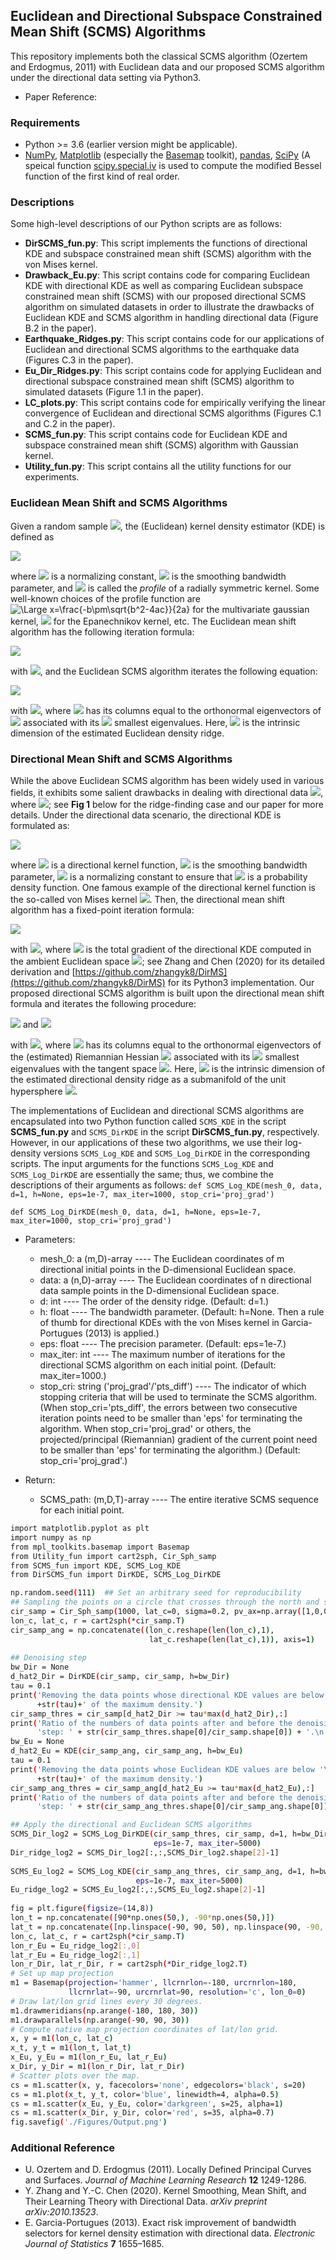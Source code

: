 ## Euclidean and Directional Subspace Constrained Mean Shift (SCMS) Algorithms
This repository implements both the classical SCMS algorithm (Ozertem and Erdogmus, 2011) with Euclidean data and our proposed SCMS algorithm under the directional data setting via Python3.

- Paper Reference: 

### Requirements

- Python >= 3.6 (earlier version might be applicable).
- [NumPy](http://www.numpy.org/), [Matplotlib](https://matplotlib.org/) (especially the [Basemap](https://matplotlib.org/basemap/) toolkit), [pandas](https://pandas.pydata.org/), [SciPy](https://www.scipy.org/) (A speical function [scipy.special.iv](https://docs.scipy.org/doc/scipy/reference/generated/scipy.special.iv.html#scipy.special.iv) is used to compute the modified Bessel function of the first kind of real order.

### Descriptions

Some high-level descriptions of our Python scripts are as follows:

- **DirSCMS_fun.py**: This script implements the functions of directional KDE and subspace constrained mean shift (SCMS) algorithm with the von Mises kernel.
- **Drawback_Eu.py**: This script contains code for comparing Euclidean KDE with directional KDE as well as comparing Euclidean subspace constrained mean shift (SCMS) with our proposed directional SCMS algorithm on simulated datasets in order to illustrate the drawbacks of Euclidean KDE and SCMS algorithm in handling directional data (Figure B.2 in the paper).
- **Earthquake_Ridges.py**: This script contains code for our applications of Euclidean and directional SCMS algorithms to the earthquake data (Figures C.3 in the paper).
- **Eu_Dir_Ridges.py**: This script contains code for applying Euclidean and directional subspace constrained mean shift (SCMS) algorithm to simulated datasets (Figure 1.1 in the paper).
- **LC_plots.py**: This script contains code for empirically verifying the linear convergence of Euclidean and directional SCMS algorithms (Figures C.1 and C.2 in the paper).
- **SCMS_fun.py**: This script contains code for Euclidean KDE and subspace constrained mean shift (SCMS) algorithm with Gaussian kernel.
- **Utility_fun.py**: This script contains all the utility functions for our experiments.

### Euclidean Mean Shift and SCMS Algorithms

Given a random sample <img src="https://latex.codecogs.com/svg.latex?\large&space;\left\{\mathbf{X}_1,...,\mathbf{X}_n\right\}\subset\mathbb{R}^D" />, the (Euclidean) kernel density estimator (KDE) is defined as

<img src="https://latex.codecogs.com/svg.latex?\Large&space;\widehat{p}_n(\mathbf{x})=\frac{c_{k,D}}{nh^D}\sum_{i=1}^nk\left(\left|\left|\frac{\mathbf{x}-\mathbf{X}_i}{h}\right|\right|_2^2\right)," />

where 
<img src="https://latex.codecogs.com/svg.latex?\large&space;c_{K,D}" /> is a normalizing constant, <img src="https://latex.codecogs.com/svg.latex?\large&space;h" /> is the smoothing bandwidth parameter, and <img src="https://latex.codecogs.com/svg.latex?\large&space;k:[0,\infty)\to[0,\infty)" /> is called the _profile_ of a radially symmetric kernel. Some well-known choices of the profile function are <img src="https://latex.codecogs.com/svg.latex?\large&space;k(x)=\exp(-x/2)" title="\Large x=\frac{-b\pm\sqrt{b^2-4ac}}{2a}" /> for the multivariate gaussian kernel, <img src="https://latex.codecogs.com/svg.latex?\large&space;k(x)=(1-x)\cdot\mathbf{1}_{[0,1]}(x)" /> for the Epanechnikov kernel, etc. The Euclidean mean shift algorithm has the following iteration formula:

<img src="https://latex.codecogs.com/svg.latex?\Large&space;\widehat{\mathbf{x}}^{(t+1)}\gets\frac{\sum_{i=1}^n\mathbf{X}_{i}k'\left(\left|\left|\frac{\widehat{\mathbf{x}}^{(t)}-\mathbf{X}_i}{h}\right|\right|_2^2\right)}{\sum_{i=1}^nk'\left(\left|\left|\frac{\widehat{\mathbf{x}}^{(t)}-\mathbf{X}_i}{h}\right|\right|_2^2\right)}" />

with <img src="https://latex.codecogs.com/svg.latex?\large&space;t=0,1,..." />, and the Euclidean SCMS algorithm iterates the following equation:

<img src="https://latex.codecogs.com/svg.latex?\large&space;\widehat{\mathbf{x}}^{(t+1)}\gets\widehat{\mathbf{x}}^{(t)}+\widehat{V}_d(\widehat{\mathbf{x}}^{(t)})\widehat{V}_d(\widehat{\mathbf{x}}^{(t)})^T\left[\frac{\sum_{i=1}^n\mathbf{X}_{i}k'\left(\left|\left|\frac{\widehat{\mathbf{x}}^{(t)}-\mathbf{X}_i}{h}\right|\right|_2^2\right)}{\sum_{i=1}^nk'\left(\left|\left|\frac{\widehat{\mathbf{x}}^{(t)}-\mathbf{X}_i}{h}\right|\right|_2^2\right)}-\widehat{\mathbf{x}}^{(t)}\right]" />

with <img src="https://latex.codecogs.com/svg.latex?\large&space;t=0,1,..." />, where <img src="https://latex.codecogs.com/svg.latex?\large&space;\widehat{V}_d(\mathbf{x})=[\widehat{\mathbf{v}}_{d+1}(\mathbf{x}),...,\widehat{\mathbf{v}}_D(\mathbf{x})]" /> has its columns equal to the orthonormal eigenvectors of <img src="https://latex.codecogs.com/svg.latex?\large&space;\nabla\nabla\widehat{p}_n(\mathbf{x})" /> associated with its <img src="https://latex.codecogs.com/svg.latex?\large&space;D-d" /> smallest eigenvalues. Here, <img src="https://latex.codecogs.com/svg.latex?\large&space;d" /> is the intrinsic dimension of the estimated Euclidean density ridge.

### Directional Mean Shift and SCMS Algorithms

While the above Euclidean SCMS algorithm has been widely used in various fields, it exhibits some salient drawbacks in dealing with directional data <img src="https://latex.codecogs.com/svg.latex?\large&space;\left\{\mathbf{X}_1,...,\mathbf{X}_n\right\}\subset\Omega_q" />, where <img src="https://latex.codecogs.com/svg.latex?\large&space;\Omega_q=\left\{\mathbf{x}\in\mathbb{R}^{q+1}:||\mathbf{x}||_2=1\right\}\subset\mathbb{R}^{q+1}" />; see **Fig 1** below for the ridge-finding case and our paper for more details. Under the directional data scenario, the directional KDE is formulated as:

<img src="https://latex.codecogs.com/svg.latex?\Large&space;\widehat{f}_h(\mathbf{x})=\frac{c_{h,q}(L)}{n}\sum_{i=1}^nL\left(\frac{1-\mathbf{x}^T\mathbf{X}_i}{h^2}\right)," />

where <img src="https://latex.codecogs.com/svg.latex?\large&space;L" /> is a directional kernel function, <img src="https://latex.codecogs.com/svg.latex?\large&space;h" /> is the smoothing bandwidth parameter, <img src="https://latex.codecogs.com/svg.latex?\large&space;c_{h,q}\asymp\,h^{-q}" /> is a normalizing constant to ensure that <img src="https://latex.codecogs.com/svg.latex?\large&space;\widehat{f}_h" /> is a probability density function. One famous example of the directional kernel function is the so-called von Mises kernel <img src="https://latex.codecogs.com/svg.latex?\large&space;L(r)=e^{-r}" />. Then, the directional mean shift algorithm has a fixed-point iteration formula:

<img src="https://latex.codecogs.com/svg.latex?\Large&space;\widehat{\underline{\mathbf{x}}}^{(t+1)}=-\frac{\sum_{i=1}^n\mathbf{X}_i\,L'\left(\frac{1-\mathbf{X}_i^T\widehat{\underline{\mathbf{x}}}^{(t)}}{h^2}\right)}{\left|\left|\sum_{i=1}^n\mathbf{X}_i\,L'\left(\frac{1-\mathbf{X}_i^T\widehat{\underline{\mathbf{x}}}^{(t)}}{h^2}\right)\right|\right|_2}=\frac{\nabla\widehat{f}_h(\widehat{\underline{\mathbf{x}}}^{(t)})}{\left|\left|\nabla\widehat{f}_h(\widehat{\underline{\mathbf{x}}}^{(t)})\right|\right|_2}" />

with <img src="https://latex.codecogs.com/svg.latex?\large&space;t=0,1,..." />, where <img src="https://latex.codecogs.com/svg.latex?\large&space;\nabla\widehat{f}_h" /> is the total gradient of the directional KDE computed in the ambient Euclidean space  <img src="https://latex.codecogs.com/svg.latex?\large&space;\mathbb{R}^{q+1}" />; see Zhang and Chen (2020) for its detailed derivation and [https://github.com/zhangyk8/DirMS](https://github.com/zhangyk8/DirMS) for its Python3 implementation. Our proposed directional SCMS algorithm is built upon the directional mean shift formula and iterates the following procedure:

<img src="https://latex.codecogs.com/svg.latex?\large&space;\underline{\widehat{\mathbf{x}}}^{(t+1)}\gets\underline{\widehat{\mathbf{x}}}^{(t)}+\underline{\widehat{V}}_d(\underline{\widehat{\mathbf{x}}}^{(t)})\underline{\widehat{V}}_d(\underline{\widehat{\mathbf{x}}}^{(t)})^T\cdot\frac{\sum_{i=1}^n\mathbf{X}_i\,L'\left(\frac{1-\mathbf{X}_i^T\widehat{\underline{\mathbf{x}}}^{(t)}}{h^2}\right)}{\left|\left|\sum_{i=1}^n\mathbf{X}_i\,L'\left(\frac{1-\mathbf{X}_i^T\widehat{\underline{\mathbf{x}}}^{(t)}}{h^2}\right)\right|\right|_2}" />
and
<img src="https://latex.codecogs.com/svg.latex?\large&space;\underline{\widehat{\mathbf{x}}}^{(t+1)}\gets\frac{\underline{\widehat{\mathbf{x}}}^{(t+1)}}{\left|\left|\underline{\widehat{\mathbf{x}}}^{(t+1)}\right|\right|_2}" />

with <img src="https://latex.codecogs.com/svg.latex?\large&space;t=0,1,..." />, where <img src="https://latex.codecogs.com/svg.latex?\large&space;\underline{\widehat{V}}_d(\mathbf{x})=[\underline{\widehat{\mathbf{v}}}_{d+1}(\mathbf{x}),...,\underline{\widehat{\mathbf{v}}}_{q+1}(\mathbf{x})]" /> has its columns equal to the orthonormal eigenvectors of the (estimated) Riemannian Hessian <img src="https://latex.codecogs.com/svg.latex?\large&space;\mathcal{H}\widehat{f}_h(\mathbf{x})" /> associated with its <img src="https://latex.codecogs.com/svg.latex?\large&space;q-d" /> smallest eigenvalues with the tangent space <img src="https://latex.codecogs.com/svg.latex?\large&space;T_{\mathbf{x}}" />. Here, <img src="https://latex.codecogs.com/svg.latex?\large&space;d" /> is the intrinsic dimension of the estimated directional density ridge as a submanifold of the unit hypersphere <img src="https://latex.codecogs.com/svg.latex?\large&space;\Omega_q\subset\mathbb{R}^{q+1}" />.

The implementations of Euclidean and directional SCMS algorithms are encapsulated into two Python function called `SCMS_KDE` in the script **SCMS_fun.py** and `SCMS_DirKDE` in the script **DirSCMS_fun.py**, respectively. However, in our applications of these two algorithms, we use their log-density versions `SCMS_Log_KDE` and `SCMS_Log_DirKDE` in the corresponding scripts. The input arguments for the functions `SCMS_Log_KDE` and `SCMS_Log_DirKDE` are essentially the same; thus, we combine the descriptions of their arguments as follows:
`def SCMS_Log_KDE(mesh_0, data, d=1, h=None, eps=1e-7, max_iter=1000, stop_cri='proj_grad')`
 
`def SCMS_Log_DirKDE(mesh_0, data, d=1, h=None, eps=1e-7, max_iter=1000, stop_cri='proj_grad')`
- Parameters:
    - mesh_0: a (m,D)-array
          ---- The Euclidean coordinates of m directional initial points in the D-dimensional Euclidean space.
    - data: a (n,D)-array
          ---- The Euclidean coordinates of n directional data sample points in the D-dimensional Euclidean space.
    - d: int
          ---- The order of the density ridge. (Default: d=1.)
    - h: float
          ---- The bandwidth parameter. (Default: h=None. Then a rule of thumb for directional KDEs with the von Mises kernel in Garcia-Portugues (2013) is applied.)
    - eps: float
          ---- The precision parameter. (Default: eps=1e-7.)
    - max_iter: int
          ---- The maximum number of iterations for the directional SCMS algorithm on each initial point. (Default: max_iter=1000.)
    - stop_cri: string ('proj_grad'/'pts_diff')
          ---- The indicator of which stopping criteria that will be used to terminate the SCMS algorithm. (When stop_cri='pts_diff', the errors between two consecutive iteration points need to be smaller than 'eps' for terminating the algorithm. When stop_cri='proj_grad' or others, the projected/principal (Riemannian) gradient of the current point need to be smaller than 'eps' for terminating the algorithm.) (Default: stop_cri='proj_grad'.)
    
- Return:
    - SCMS_path: (m,D,T)-array
          ---- The entire iterative SCMS sequence for each initial point.

```bash
import matplotlib.pyplot as plt
import numpy as np
from mpl_toolkits.basemap import Basemap
from Utility_fun import cart2sph, Cir_Sph_samp
from SCMS_fun import KDE, SCMS_Log_KDE
from DirSCMS_fun import DirKDE, SCMS_Log_DirKDE

np.random.seed(111)  ## Set an arbitrary seed for reproducibility
## Sampling the points on a circle that crosses through the north and south poles
cir_samp = Cir_Sph_samp(1000, lat_c=0, sigma=0.2, pv_ax=np.array([1,0,0]))
lon_c, lat_c, r = cart2sph(*cir_samp.T)
cir_samp_ang = np.concatenate((lon_c.reshape(len(lon_c),1), 
                               lat_c.reshape(len(lat_c),1)), axis=1)
    
## Denoising step
bw_Dir = None
d_hat2_Dir = DirKDE(cir_samp, cir_samp, h=bw_Dir)
tau = 0.1
print('Removing the data points whose directional KDE values are below '
      +str(tau)+' of the maximum density.')
cir_samp_thres = cir_samp[d_hat2_Dir >= tau*max(d_hat2_Dir),:]
print('Ratio of the numbers of data points after and before the denoising '\
      'step: ' + str(cir_samp_thres.shape[0]/cir_samp.shape[0]) + '.\n')
bw_Eu = None
d_hat2_Eu = KDE(cir_samp_ang, cir_samp_ang, h=bw_Eu)
tau = 0.1
print('Removing the data points whose Euclidean KDE values are below '\
      +str(tau)+' of the maximum density.')
cir_samp_ang_thres = cir_samp_ang[d_hat2_Eu >= tau*max(d_hat2_Eu),:]
print('Ratio of the numbers of data points after and before the denoising '\
      'step: ' + str(cir_samp_ang_thres.shape[0]/cir_samp_ang.shape[0]) + '.\n')

## Apply the directional and Euclidean SCMS algorithms
SCMS_Dir_log2 = SCMS_Log_DirKDE(cir_samp_thres, cir_samp, d=1, h=bw_Dir, 
                                eps=1e-7, max_iter=5000)
Dir_ridge_log2 = SCMS_Dir_log2[:,:,SCMS_Dir_log2.shape[2]-1]
    
SCMS_Eu_log2 = SCMS_Log_KDE(cir_samp_ang_thres, cir_samp_ang, d=1, h=bw_Eu, 
                            eps=1e-7, max_iter=5000)
Eu_ridge_log2 = SCMS_Eu_log2[:,:,SCMS_Eu_log2.shape[2]-1]
    
fig = plt.figure(figsize=(14,8))
lon_t = np.concatenate([90*np.ones(50,), -90*np.ones(50,)])
lat_t = np.concatenate([np.linspace(-90, 90, 50), np.linspace(90, -90, 50)])
lon_c, lat_c, r = cart2sph(*cir_samp.T)
lon_r_Eu = Eu_ridge_log2[:,0]
lat_r_Eu = Eu_ridge_log2[:,1]
lon_r_Dir, lat_r_Dir, r = cart2sph(*Dir_ridge_log2.T)
# Set up map projection
m1 = Basemap(projection='hammer', llcrnrlon=-180, urcrnrlon=180,
             llcrnrlat=-90, urcrnrlat=90, resolution='c', lon_0=0)
# Draw lat/lon grid lines every 30 degrees.
m1.drawmeridians(np.arange(-180, 180, 30))
m1.drawparallels(np.arange(-90, 90, 30))
# Compute native map projection coordinates of lat/lon grid.
x, y = m1(lon_c, lat_c)
x_t, y_t = m1(lon_t, lat_t)
x_Eu, y_Eu = m1(lon_r_Eu, lat_r_Eu)
x_Dir, y_Dir = m1(lon_r_Dir, lat_r_Dir)
# Scatter plots over the map.
cs = m1.scatter(x, y, facecolors='none', edgecolors='black', s=20)
cs = m1.plot(x_t, y_t, color='blue', linewidth=4, alpha=0.5)
cs = m1.scatter(x_Eu, y_Eu, color='darkgreen', s=25, alpha=1)
cs = m1.scatter(x_Dir, y_Dir, color='red', s=35, alpha=0.7)
fig.savefig('./Figures/Output.png')
```

### Additional Reference
- U. Ozertem and D. Erdogmus (2011). Locally Defined Principal Curves and Surfaces. _Journal of Machine Learning Research_ **12** 1249-1286.
- Y. Zhang and Y.-C. Chen (2020). Kernel Smoothing, Mean Shift, and Their Learning Theory with Directional Data. _arXiv preprint arXiv:2010.13523_.
- E. Garcia-Portugues (2013). Exact risk improvement of bandwidth selectors for kernel density estimation with directional data. _Electronic Journal of Statistics_ **7** 1655–1685.
